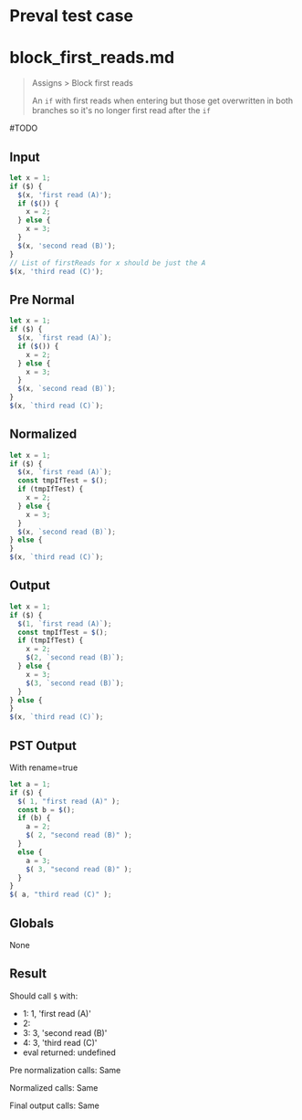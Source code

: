 # Preval test case

# block_first_reads.md

> Assigns > Block first reads
>
> An `if` with first reads when entering but those get overwritten in both branches so it's no longer first read after the `if`

#TODO

## Input

`````js filename=intro
let x = 1;
if ($) {
  $(x, 'first read (A)');
  if ($()) {
    x = 2;
  } else {
    x = 3;
  }
  $(x, 'second read (B)');
}
// List of firstReads for x should be just the A 
$(x, 'third read (C)');
`````

## Pre Normal


`````js filename=intro
let x = 1;
if ($) {
  $(x, `first read (A)`);
  if ($()) {
    x = 2;
  } else {
    x = 3;
  }
  $(x, `second read (B)`);
}
$(x, `third read (C)`);
`````

## Normalized


`````js filename=intro
let x = 1;
if ($) {
  $(x, `first read (A)`);
  const tmpIfTest = $();
  if (tmpIfTest) {
    x = 2;
  } else {
    x = 3;
  }
  $(x, `second read (B)`);
} else {
}
$(x, `third read (C)`);
`````

## Output


`````js filename=intro
let x = 1;
if ($) {
  $(1, `first read (A)`);
  const tmpIfTest = $();
  if (tmpIfTest) {
    x = 2;
    $(2, `second read (B)`);
  } else {
    x = 3;
    $(3, `second read (B)`);
  }
} else {
}
$(x, `third read (C)`);
`````

## PST Output

With rename=true

`````js filename=intro
let a = 1;
if ($) {
  $( 1, "first read (A)" );
  const b = $();
  if (b) {
    a = 2;
    $( 2, "second read (B)" );
  }
  else {
    a = 3;
    $( 3, "second read (B)" );
  }
}
$( a, "third read (C)" );
`````

## Globals

None

## Result

Should call `$` with:
 - 1: 1, 'first read (A)'
 - 2: 
 - 3: 3, 'second read (B)'
 - 4: 3, 'third read (C)'
 - eval returned: undefined

Pre normalization calls: Same

Normalized calls: Same

Final output calls: Same
